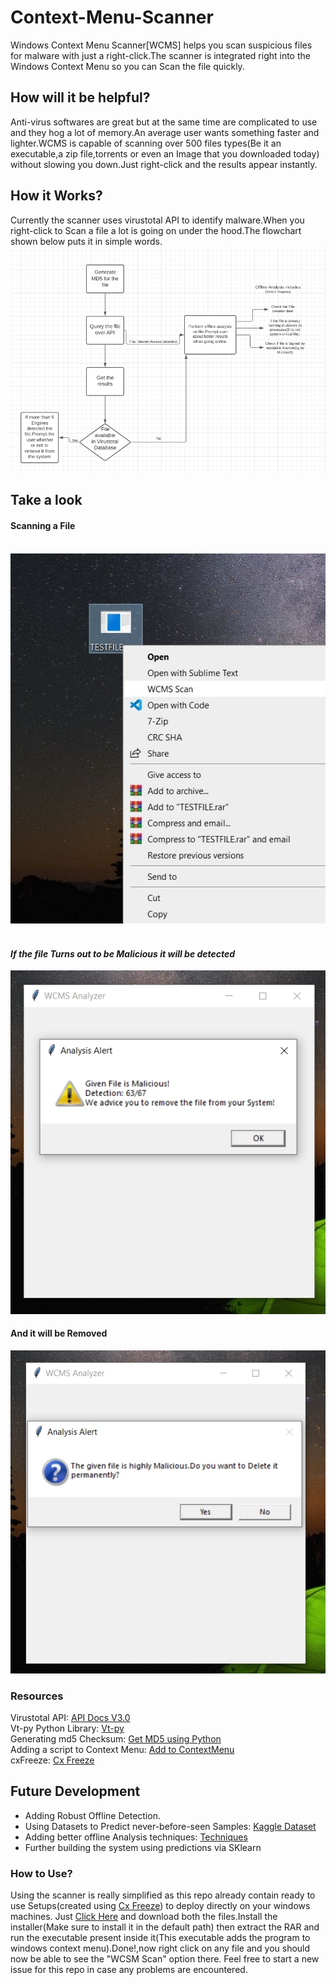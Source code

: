 # Context-Menu-Scanner
Windows Context Menu Scanner[WCMS] helps you scan suspicious files for malware with just a right-click.The scanner is integrated right into the Windows Context Menu so you can Scan the file quickly.

## How will it be helpful?
Anti-virus softwares are great but at the same time are complicated to use and they hog a lot of memory.An average user wants something faster and lighter.WCMS is capable of scanning over 500 files types(Be it an executable,a zip file,torrents or even an Image that you downloaded today) without slowing you down.Just right-click and the results appear instantly.

## How it Works?
Currently the scanner uses virustotal API to identify malware.When you right-click to Scan a file a lot is going on under the hood.The flowchart shown below puts it in simple words.
![Under The Hood Flowchart](https://github.com/Rutuj-Runwal/Context-Menu-Scanner/raw/main/WCMS%20Images/Under%20The%20Hood.jpg)

## Take a look
#### Scanning a File<br><br>
![Scanning A File](https://github.com/Rutuj-Runwal/Context-Menu-Scanner/raw/main/WCMS%20Images/ScanningAFile.jpg)
<br><br>
#### <b>*If the file Turns out to be Malicious it will be detected*</b><br>
![Result1](https://github.com/Rutuj-Runwal/Context-Menu-Scanner/raw/main/WCMS%20Images/ScanResult.jpg)
<br>
#### <b>And it will be Removed</b><br>
![File Delete](https://github.com/Rutuj-Runwal/Context-Menu-Scanner/raw/main/WCMS%20Images/AutoRemove.jpg)


### Resources
Virustotal API: [API Docs V3.0](https://developers.virustotal.com/v3.0/reference)<br>
Vt-py Python Library: [Vt-py](https://github.com/VirusTotal/vt-py)<br>
Generating md5 Checksum: [Get MD5 using Python](https://www.kite.com/python/answers/how-to-generate-an-md5-checksum-of-a-file-in-python)<br>
Adding a script to Context Menu: [Add to ContextMenu](https://www.youtube.com/watch?v=jS2LuG1p8Vw)<br>
cxFreeze: [Cx Freeze](https://pypi.org/project/cx-Freeze/)

## Future Development
- Adding Robust Offline Detection.
- Using Datasets to Predict never-before-seen Samples: [Kaggle Dataset](https://www.kaggle.com/nsaravana/malware-detection)
- Adding better offline Analysis techniques: [Techniques](https://storage.googleapis.com/kaggle-forum-message-attachments/1028064/17136/description.pdf)
- Further building the system using predictions via SKlearn

### How to Use?
Using the scanner is really simplified as this repo already contain ready to use Setups(created using [Cx Freeze](https://pypi.org/project/cx-Freeze/)) to deploy directly on your windows machines. Just [Click Here](https://github.com/Rutuj-Runwal/Context-Menu-Scanner/tree/main/Ready%20to%20use%20Binaries) and download both the files.Install the installer(Make sure to install it in the default path) then extract the RAR and run the executable present inside it(This executable adds the program to windows context menu).Done!,now right click on any file and you should now be able to see the "WCSM Scan" option there.
Feel free to start a new issue for this repo in case any problems are encountered.
